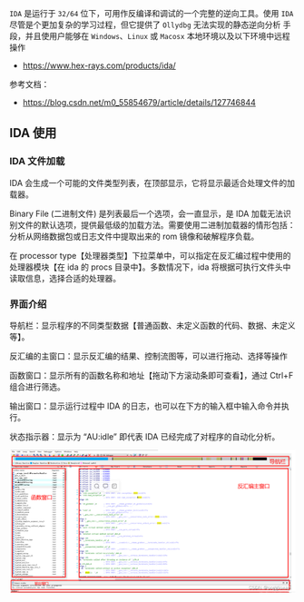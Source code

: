`IDA` 是运行于 `32/64` 位下，可用作反编译和调试的一个完整的逆向工具。使用 `IDA` 尽管是个更加复杂的学习过程，但它提供了 `Ollydbg` 无法实现的静态逆向分析 手段，并且使用户能够在 `Windows`、`Linux` 或 `Macosx` 本地环境以及以下环境中远程操作

- <https://www.hex-rays.com/products/ida/>

参考文档：

- <https://blog.csdn.net/m0_55854679/article/details/127746844>

## IDA 使用

### IDA 文件加载

IDA 会生成一个可能的文件类型列表，在顶部显示，它将显示最适合处理文件的加载器。

Binary File (二进制文件) 是列表最后一个选项，会一直显示，是 IDA 加载无法识别文件的默认选项，提供最低级的加载方法。需要使用二进制加载器的情形包括：分析从网络数据包或日志文件中提取出来的 rom 镜像和破解程序负载。

在 processor type【处理器类型】下拉菜单中，可以指定在反汇编过程中使用的处理器模块【在 ida 的 procs 目录中】。多数情况下，ida 将根据可执行文件头中读取信息，选择合适的处理器。

### 界面介绍

导航栏：显示程序的不同类型数据【普通函数、未定义函数的代码、数据、未定义等】。

反汇编的主窗口：显示反汇编的结果、控制流图等，可以进行拖动、选择等操作

函数窗口：显示所有的函数名称和地址【拖动下方滚动条即可查看】，通过 Ctrl+F 组合进行筛选。

输出窗口：显示运行过程中 IDA 的日志，也可以在下方的输入框中输入命令并执行。

状态指示器：显示为 “AU:idle” 即代表 IDA 已经完成了对程序的自动化分析。

![img](./.assets/IDA/06549cb2e0644976bbe2e3721698a95a.png)

